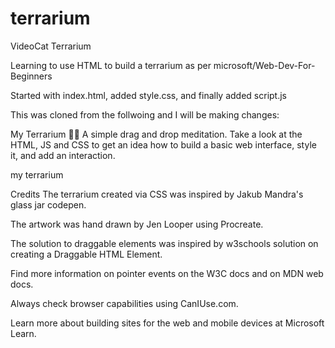 # terrarium
VideoCat Terrarium

Learning to use HTML to build a terrarium as per 
microsoft/Web-Dev-For-Beginners

Started with index.html, added style.css, and finally added script.js

This was cloned from the follwoing and I will be making changes:



My Terrarium 🌵🌱
A simple drag and drop meditation. Take a look at the HTML, JS and CSS to get an idea how to build a basic web interface, style it, and add an interaction.

my terrarium

Credits
The terrarium created via CSS was inspired by Jakub Mandra's glass jar codepen.

The artwork was hand drawn by Jen Looper using Procreate.

The solution to draggable elements was inspired by w3schools solution on creating a Draggable HTML Element.

Find more information on pointer events on the W3C docs and on MDN web docs.

Always check browser capabilities using CanIUse.com.

Learn more about building sites for the web and mobile devices at Microsoft Learn.
